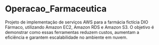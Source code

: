 # Operacao_Farmaceutica
Projeto de implementação de serviços AWS para a farmácia fictícia DIO Fármaco, utilizando Amazon EC2, Amazon RDS e Amazon S3. O objetivo é demonstrar como essas ferramentas reduzem custos, aumentam a eficiência e garantem escalabilidade no ambiente em nuvem.
